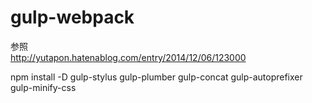 # gulp-webpack

参照<br>
http://yutapon.hatenablog.com/entry/2014/12/06/123000

npm install -D gulp-stylus gulp-plumber gulp-concat gulp-autoprefixer gulp-minify-css
